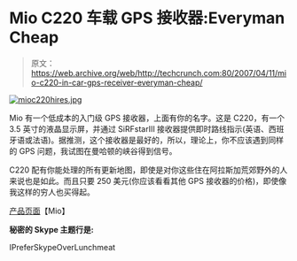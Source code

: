 # Mio C220 车载 GPS 接收器:Everyman Cheap 

> 原文：<https://web.archive.org/web/http://techcrunch.com:80/2007/04/11/mio-c220-in-car-gps-receiver-everyman-cheap/>

[![mioc220hires.jpg](img/988694063cae8ce345e2058b0eda6c0d.png)](https://web.archive.org/web/20140609041313/http://old.crunchgear.com/wp-content/uploads/mioc220hires.jpg "mioc220hires.jpg")

Mio 有一个低成本的入门级 GPS 接收器，上面有你的名字。这是 C220，有一个 3.5 英寸的液晶显示屏，并通过 SiRFstarIII 接收器提供即时路线指示(英语、西班牙语或法语)。据推测，这个接收器是最好的，所以，理论上，你不应该遇到同样的 GPS 问题，我试图在曼哈顿的峡谷得到信号。

C220 配有你能处理的所有更新地图，即使是对你这些住在阿拉斯加荒郊野外的人来说也是如此。而且只要 250 美元(你应该看看其他 GPS 接收器的价格)，即使像我这样的穷人也买得起。

[产品页面](https://web.archive.org/web/20140609041313/http://www.mio-tech.com/gps-navigation-products-c220-overview.htm)【Mio】

**秘密的 Skype 主题行是:**

IPreferSkypeOverLunchmeat